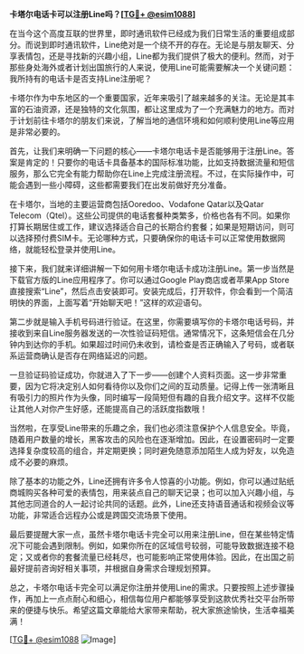 **卡塔尔电话卡可以注册Line吗？[[TG💪+ @esim1088](https://t.me/s/esim1088)]**

在当今这个高度互联的世界里，即时通讯软件已经成为我们日常生活的重要组成部分。而说到即时通讯软件，Line绝对是一个绕不开的存在。无论是与朋友聊天、分享表情包，还是寻找新的兴趣小组，Line都为我们提供了极大的便利。然而，对于那些身处海外或者计划出国旅行的人来说，使用Line可能需要解决一个关键问题：我所持有的电话卡是否支持Line注册呢？

卡塔尔作为中东地区的一个重要国家，近年来吸引了越来越多的关注。无论是其丰富的石油资源，还是独特的文化氛围，都让这里成为了一个充满魅力的地方。而对于计划前往卡塔尔的朋友们来说，了解当地的通信环境和如何顺利使用Line等应用是非常必要的。

首先，让我们来明确一下问题的核心——卡塔尔电话卡是否能够用于注册Line。答案是肯定的！只要你的电话卡具备基本的国际标准功能，比如支持数据流量和短信服务，那么它完全有能力帮助你在Line上完成注册流程。不过，在实际操作中，可能会遇到一些小障碍，这些都需要我们在出发前做好充分准备。

在卡塔尔，当地的主要运营商包括Ooredoo、Vodafone Qatar以及Qatar Telecom（Qtel）。这些公司提供的电话套餐种类繁多，价格也各有不同。如果你打算长期居住或工作，建议选择适合自己的长期合约套餐；如果是短期访问，则可以选择预付费SIM卡。无论哪种方式，只要确保你的电话卡可以正常使用数据网络，就能轻松登录并使用Line。

接下来，我们就来详细讲解一下如何用卡塔尔电话卡成功注册Line。第一步当然是下载官方版的Line应用程序了。你可以通过Google Play商店或者苹果App Store直接搜索“Line”，然后点击安装即可。安装完成后，打开软件，你会看到一个简洁明快的界面，上面写着“开始聊天吧！”这样的欢迎语句。

第二步就是输入手机号码进行验证。在这里，你需要填写你的卡塔尔电话号码，并接收到来自Line服务器发送的一次性验证码短信。通常情况下，这条短信会在几分钟内到达你的手机。如果超过时间仍未收到，请检查是否正确输入了号码，或者联系运营商确认是否存在网络延迟的问题。

一旦验证码验证成功，你就进入了下一步——创建个人资料页面。这一步非常重要，因为它将决定别人如何看待你以及你们之间的互动质量。记得上传一张清晰且有吸引力的照片作为头像，同时编写一段简短但有趣的自我介绍文字。这样不仅能让其他人对你产生好感，还能提高自己的活跃度指数哦！

当然啦，在享受Line带来的乐趣之余，我们也必须注意保护个人信息安全。毕竟，随着用户数量的增长，黑客攻击的风险也在逐渐增加。因此，在设置密码时一定要选择复杂度较高的组合，并定期更换；同时避免随意添加陌生人成为好友，以免造成不必要的麻烦。

除了基本的功能之外，Line还拥有许多令人惊喜的小功能。例如，你可以通过贴纸商城购买各种可爱的表情包，用来装点自己的聊天记录；也可以加入兴趣小组，与其他志同道合的人一起讨论共同的话题。此外，Line还支持语音通话和视频会议等功能，非常适合远程办公或是跨国交流场景下使用。

最后要提醒大家一点，虽然卡塔尔电话卡完全可以用来注册Line，但在某些特定情况下可能会遇到限制。例如，如果你所在的区域信号较弱，可能导致数据连接不稳定；又或者你的套餐流量已经耗尽，也可能影响正常使用体验。因此，在出国之前最好提前咨询好相关事项，并根据自身需求合理规划预算。

总之，卡塔尔电话卡完全可以满足你注册并使用Line的需求。只要按照上述步骤操作，再加上一点点耐心和细心，相信每位用户都能够享受到这款优秀社交平台所带来的便捷与快乐。希望这篇文章能给大家带来帮助，祝大家旅途愉快，生活幸福美满！

[[TG💪+ @esim1088](https://t.me/s/esim1088) ![Image](https://i.postimg.cc/4NQfJmqS/Snipaste-2025-05-13-00-14-12.png)]